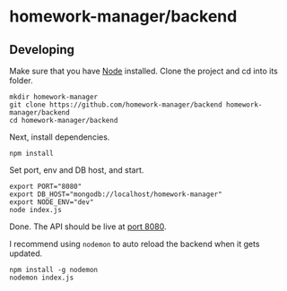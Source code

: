 # homework-manager/backend

## Developing
Make sure that you have [Node](https://nodejs.org) installed.
Clone the project and cd into its folder.

```shell
mkdir homework-manager
git clone https://github.com/homework-manager/backend homework-manager/backend
cd homework-manager/backend
```

Next, install dependencies.

```shell
npm install
```

Set port, env and DB host, and start.

```shell
export PORT="8080"
export DB_HOST="mongodb://localhost/homework-manager"
export NODE_ENV="dev"
node index.js
```

Done. The API should be live at [port 8080](http://localhost:8080).

I recommend using `nodemon` to auto reload the backend when it gets updated.

```shell
npm install -g nodemon
nodemon index.js
```
